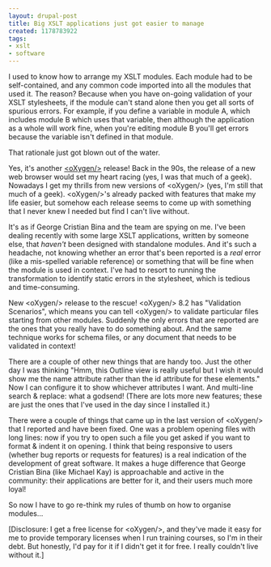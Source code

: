 ```yaml
---
layout: drupal-post
title: Big XSLT applications just got easier to manage
created: 1178783922
tags:
- xslt
- software
---
```

I used to know how to arrange my XSLT modules. Each module had to be self-contained, and any common code imported into all the modules that used it. The reason? Because when you have on-going validation of your XSLT stylesheets, if the module can't stand alone then you get all sorts of spurious errors. For example, if you define a variable in module A, which includes module B which uses that variable, then although the application as a whole will work fine, when you're editing module B you'll get errors because the variable isn't defined in that module.

That rationale just got blown out of the water.

<!--break-->

Yes, it's another [&lt;oXygen/&gt;][1] release! Back in the 90s, the release of a new web browser would set my heart racing (yes, I was that much of a geek). Nowadays I get my thrills from new versions of &lt;oXygen/&gt; (yes, I'm still that much of a geek). &lt;oXygen/&gt;'s already packed with features that make my life easier, but somehow each release seems to come up with something that I never knew I needed but find I can't live without.

It's as if George Cristian Bina and the team are spying on me. I've been dealing recently with some large XSLT applications, written by someone else, that *haven't* been designed with standalone modules. And it's such a headache, not knowing whether an error that's been reported is a *real* error (like a mis-spelled variable reference) or something that will be fine when the module is used in context. I've had to resort to running the transformation to identify static errors in the stylesheet, which is tedious and time-consuming.

New &lt;oXygen/&gt; release to the rescue! &lt;oXygen/&gt; 8.2 has "Validation Scenarios", which means you can tell &lt;oXygen/&gt; to validate particular files starting from other modules. Suddenly the only errors that are reported are the ones that you really have to do something about. And the same technique works for schema files, or any document that needs to be validated in context!

There are a couple of other new things that are handy too. Just the other day I was thinking "Hmm, this Outline view is really useful but I wish it would show me the name attribute rather than the id attribute for these elements." Now I can configure it to show whichever attributes I want. And multi-line search & replace: what a godsend! (There are lots more new features; these are just the ones that I've used in the day since I installed it.)

There were a couple of things that came up in the last version of &lt;oXygen/&gt; that I reported and have been fixed. One was a problem opening files with long lines: now if you try to open such a file you get asked if you want to format & indent it on opening. I think that being responsive to users (whether bug reports or requests for features) is a real indication of the development of great software. It makes a huge difference that George Cristian Bina (like Michael Kay) is approachable and active in the community: their applications are better for it, and their users much more loyal!

So now I have to go re-think my rules of thumb on how to organise modules...

[Disclosure: I get a free license for &lt;oXygen/&gt;, and they've made it easy for me to provide temporary licenses when I run training courses, so I'm in their debt. But honestly, I'd pay for it if I didn't get it for free. I really couldn't live without it.]

[1]: http://www.oxygenxml.com/ "Oxygen XML Editor"
